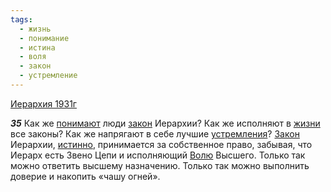 ```yaml
---
tags:
  - жизнь
  - понимание
  - истина
  - воля
  - закон
  - устремление
---
```


[Иерархия 1931г](https://127.0.0.1:4002/agni/1931)

___35___
Как же [понимают](../../../tags/#понимание) люди [закон](../../../tags/#закон) Иерархии? Как же исполняют в [жизни](../../../tags/#жизнь) все законы? Как же напрягают в себе лучшие [устремления](../../../tags/#устремление)? [Закон](../../../tags/#закон) Иерархии, [истинно](../../../tags/#истина), принимается за собственное право, забывая, что Иерарх есть Звено Цепи и исполняющий [Волю](../../../tags/#воля) Высшего. Только так можно ответить высшему назначению. Только так можно выполнить доверие и накопить «чашу огней».   

